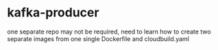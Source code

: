 # kafka-producer
one separate repo may not be required, need to learn how to create two separate images from one single Dockerfile and cloudbuild.yaml
